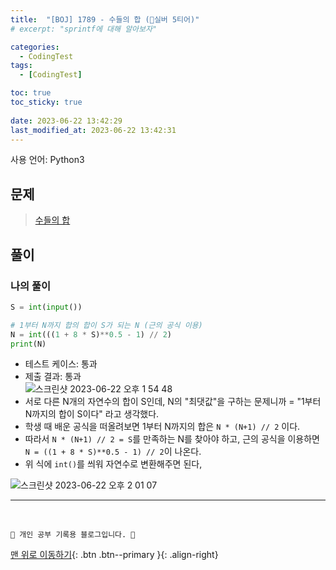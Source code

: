 ```yaml
---
title:  "[BOJ] 1789 - 수들의 합 (🥈실버 5티어)"
# excerpt: "sprintf에 대해 알아보자"

categories:
  - CodingTest
tags:
  - [CodingTest]

toc: true
toc_sticky: true
 
date: 2023-06-22 13:42:29
last_modified_at: 2023-06-22 13:42:31
---
```


사용 언어: Python3

## 문제
> [수들의 합](https://www.acmicpc.net/problem/1789)

## 풀이
### 나의 풀이
```py
S = int(input())

# 1부터 N까지 합의 합이 S가 되는 N (근의 공식 이용)
N = int(((1 + 8 * S)**0.5 - 1) // 2)
print(N)
```
- 테스트 케이스: 통과
- 제출 결과: 통과<br>
![스크린샷 2023-06-22 오후 1 54 48](https://github.com/minju412/jenkins-test/assets/59405576/7c718784-9ebf-4804-a96d-418e4588726e)
- 서로 다른 N개의 자연수의 합이 S인데, N의 "최댓값"을 구하는 문제니까 = "1부터 N까지의 합이 S이다" 라고 생각했다.
- 학생 때 배운 공식을 떠올려보면 1부터 N까지의 합은 `N * (N+1) // 2` 이다.
- 따라서 `N * (N+1) // 2 = S`를 만족하는 N를 찾아야 하고, 근의 공식을 이용하면 `N = ((1 + 8 * S)**0.5 - 1) // 2`이 나온다.
- 위 식에 `int()`를 씌워 자연수로 변환해주면 된다,

![스크린샷 2023-06-22 오후 2 01 07](https://github.com/minju412/jenkins-test/assets/59405576/79b4c254-febd-4d30-a408-e02f00cf3cd7)





***
<br>


    💛 개인 공부 기록용 블로그입니다. 👻

[맨 위로 이동하기](#){: .btn .btn--primary }{: .align-right}